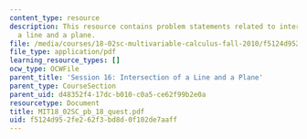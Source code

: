 ```yaml
---
content_type: resource
description: This resource contains problem statements related to intersection of
  a line and a plane.
file: /media/courses/18-02sc-multivariable-calculus-fall-2010/f5124d952fe262f3bd8d0f102de7aaff_MIT18_02SC_pb_18_quest.pdf
file_type: application/pdf
learning_resource_types: []
ocw_type: OCWFile
parent_title: 'Session 16: Intersection of a Line and a Plane'
parent_type: CourseSection
parent_uid: d48352f4-17dc-b010-c0a5-ce62f99b2e0a
resourcetype: Document
title: MIT18_02SC_pb_18_quest.pdf
uid: f5124d95-2fe2-62f3-bd8d-0f102de7aaff
---
```

